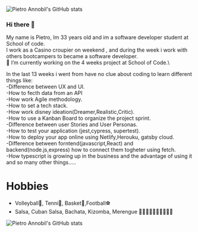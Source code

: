 ![Pietro Annobil's GitHub stats](https://github-readme-stats.vercel.app/api?username=xXm4ntr4Xx&theme=dark&show_icons=true)

### Hi there 👋


My name is Pietro, Im 33 years old and im a software developer student at School of code.\
I work as a Casino croupier on weekend , and during the week i work with others bootcampers to became a software developer.\
 🔭 I’m currently working on the 4 weeks project at School of  Code.\
 
 
In the last 13 weeks i went from have no clue about coding to learn different things like: \
 -Difference between UX and UI. \
 -How to fecth data from an API\
 -How work Agile methodology.\
 -How to set a tech stack. \
 -How work disney ideation(Dreamer,Realistic,Critic). \
 -How to use a Kanban Board to organize the project sprint. \
 -Difference between user Stories and User Personas. \
 -How to test your application (jest,cypress, supertest). \
 -How to deploy your app online using Netlify,Herouku, gatsby cloud. \
 -Difference between forntend(javascript,React) and backend(node.js,express) how to connect them togheter using fetch. \
 -How typescript is growing up in the business and the advantage of using it and so many  other things.....
 
 # Hobbies
 
 - Volleyball🏐, Tenni🎾, Basket🏀,Football⚽️ 
 - Salsa, Cuban Salsa, Bachata, Kizomba, Merengue 🕺🏾🕺🏾🕺🏾🕺🏾🕺🏾 
 
![Pietro Annobil's GitHub stats](https://github-readme-stats.vercel.app/api?username=xXm4ntr4Xx&theme=dark&show_icons=true)

 
 
 

